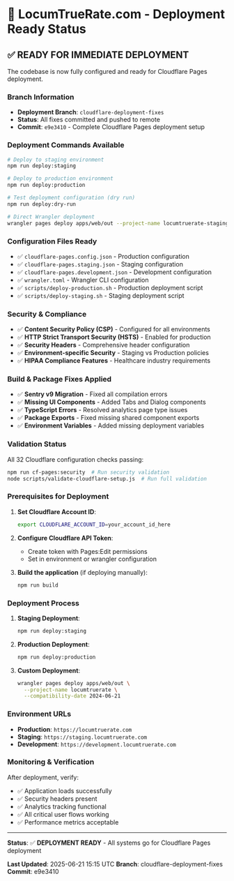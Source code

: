 # 🚀 LocumTrueRate.com - Deployment Ready Status

## ✅ READY FOR IMMEDIATE DEPLOYMENT

The codebase is now fully configured and ready for Cloudflare Pages deployment.

### **Branch Information**
- **Deployment Branch**: `cloudflare-deployment-fixes`
- **Status**: All fixes committed and pushed to remote
- **Commit**: `e9e3410` - Complete Cloudflare Pages deployment setup

### **Deployment Commands Available**

```bash
# Deploy to staging environment
npm run deploy:staging

# Deploy to production environment  
npm run deploy:production

# Test deployment configuration (dry run)
npm run deploy:dry-run

# Direct Wrangler deployment
wrangler pages deploy apps/web/out --project-name locumtruerate-staging
```

### **Configuration Files Ready**

- ✅ `cloudflare-pages.config.json` - Production configuration
- ✅ `cloudflare-pages.staging.json` - Staging configuration  
- ✅ `cloudflare-pages.development.json` - Development configuration
- ✅ `wrangler.toml` - Wrangler CLI configuration
- ✅ `scripts/deploy-production.sh` - Production deployment script
- ✅ `scripts/deploy-staging.sh` - Staging deployment script

### **Security & Compliance**

- ✅ **Content Security Policy (CSP)** - Configured for all environments
- ✅ **HTTP Strict Transport Security (HSTS)** - Enabled for production
- ✅ **Security Headers** - Comprehensive header configuration
- ✅ **Environment-specific Security** - Staging vs Production policies
- ✅ **HIPAA Compliance Features** - Healthcare industry requirements

### **Build & Package Fixes Applied**

- ✅ **Sentry v9 Migration** - Fixed all compilation errors
- ✅ **Missing UI Components** - Added Tabs and Dialog components
- ✅ **TypeScript Errors** - Resolved analytics page type issues
- ✅ **Package Exports** - Fixed missing shared component exports
- ✅ **Environment Variables** - Added missing deployment variables

### **Validation Status**

All 32 Cloudflare configuration checks passing:
```bash
npm run cf-pages:security  # Run security validation
node scripts/validate-cloudflare-setup.js  # Run full validation
```

### **Prerequisites for Deployment**

1. **Set Cloudflare Account ID**:
   ```bash
   export CLOUDFLARE_ACCOUNT_ID=your_account_id_here
   ```

2. **Configure Cloudflare API Token**:
   - Create token with Pages:Edit permissions
   - Set in environment or wrangler configuration

3. **Build the application** (if deploying manually):
   ```bash
   npm run build
   ```

### **Deployment Process**

1. **Staging Deployment**:
   ```bash
   npm run deploy:staging
   ```

2. **Production Deployment**:
   ```bash
   npm run deploy:production  
   ```

3. **Custom Deployment**:
   ```bash
   wrangler pages deploy apps/web/out \
     --project-name locumtruerate \
     --compatibility-date 2024-06-21
   ```

### **Environment URLs**

- **Production**: `https://locumtruerate.com`
- **Staging**: `https://staging.locumtruerate.com`  
- **Development**: `https://development.locumtruerate.com`

### **Monitoring & Verification**

After deployment, verify:
- ✅ Application loads successfully
- ✅ Security headers present
- ✅ Analytics tracking functional
- ✅ All critical user flows working
- ✅ Performance metrics acceptable

---

**Status**: ✅ **DEPLOYMENT READY** - All systems go for Cloudflare Pages deployment

**Last Updated**: 2025-06-21 15:15 UTC
**Branch**: cloudflare-deployment-fixes  
**Commit**: e9e3410